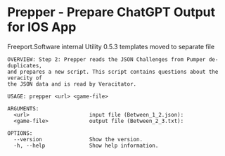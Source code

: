 #  Prepper - Prepare ChatGPT Output for IOS App

Freeport.Software internal Utility 
    0.5.3 templates moved to separate file 
```
OVERVIEW: Step 2: Prepper reads the JSON Challenges from Pumper de-duplicates,
and prepares a new script. This script contains questions about the veracity of
the JSON data and is read by Veracitator.

USAGE: prepper <url> <game-file>

ARGUMENTS:
  <url>                   input file (Between_1_2.json):
  <game-file>             output file (Between_2_3.txt):

OPTIONS:
  --version               Show the version.
  -h, --help              Show help information.
  ```
